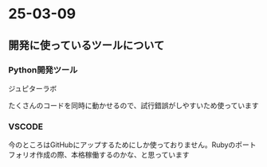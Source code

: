 # 25-03-09

## 開発に使っているツールについて

### Python開発ツール

ジュピターラボ

たくさんのコードを同時に動かせるので、試行錯誤がしやすいため使っています

### VSCODE

今のところはGitHubにアップするためにしか使っておりません。Rubyのポートフォリオ作成の際、本格稼働するのかな、と思っています